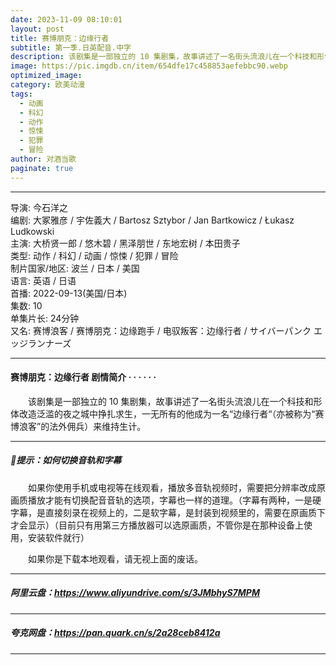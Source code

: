 ```yaml
---
date: 2023-11-09 08:10:01
layout: post
title: 赛博朋克：边缘行者
subtitle: 第一季.日英配音.中字
description: 该剧集是一部独立的 10 集剧集，故事讲述了一名街头流浪儿在一个科技和形体改造泛滥的夜之城中挣扎求生，一无所有的他成为一名“边缘行者“（亦被称为“赛博浪客”的法外佣兵）来维持生计...
image: https://pic.imgdb.cn/item/654dfe17c458853aefebbc90.webp
optimized_image: 
category: 欧美动漫
tags:
  - 动画
  - 科幻
  - 动作
  - 惊悚
  - 犯罪
  - 冒险
author: 对酒当歌
paginate: true
---
```


---

导演: 今石洋之  
编剧: 大冢雅彦 / 宇佐義大 / Bartosz Sztybor / Jan Bartkowicz / Łukasz Ludkowski  
主演: 大桥贤一郎 / 悠木碧 / 黑泽朋世 / 东地宏树 / 本田贵子  
类型: 动作 / 科幻 / 动画 / 惊悚 / 犯罪 / 冒险  
制片国家/地区: 波兰 / 日本 / 美国  
语言: 英语 / 日语  
首播: 2022-09-13(美国/日本)  
集数: 10  
单集片长: 24分钟  
又名: 赛博浪客 / 赛博朋克：边缘跑手 / 电驭叛客：边缘行者 / サイバーパンク エッジランナーズ  

---

#### 赛博朋克：边缘行者 剧情简介 · · · · · ·

　　该剧集是一部独立的 10 集剧集，故事讲述了一名街头流浪儿在一个科技和形体改造泛滥的夜之城中挣扎求生，一无所有的他成为一名“边缘行者“（亦被称为“赛博浪客”的法外佣兵）来维持生计。

---

##### 🔔提示：如何切换音轨和字幕

　　如果你使用手机或电视等在线观看，播放多音轨视频时，需要把分辨率改成原画质播放才能有切换配音音轨的选项，字幕也一样的道理。（字幕有两种，一是硬字幕，是直接刻录在视频上的，二是软字幕，是封装到视频里的，需要在原画质下才会显示）（目前只有用第三方播放器可以选原画质，不管你是在那种设备上使用，安装软件就行）

　　如果你是下载本地观看，请无视上面的废话。

---

##### 阿里云盘：<https://www.aliyundrive.com/s/3JMbhyS7MPM>

---

##### 夸克网盘：<https://pan.quark.cn/s/2a28ceb8412a>

---
